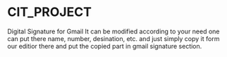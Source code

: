 # CIT_PROJECT
Digital Signature for Gmail It can be modified according to your need one can put there name, number, desination, etc. and just simply copy it form our editior there and put the copied part in gmail signature section.
